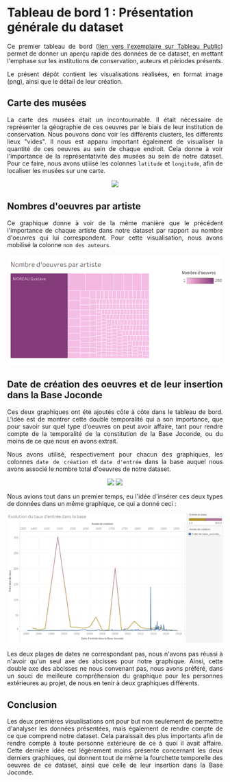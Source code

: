 # Tableau de bord 1 : Présentation générale du dataset

<div align="justify">

Ce premier tableau de bord ([lien vers l'exemplaire sur Tableau Public](https://public.tableau.com/profile/jahan3241#!/vizhome/EtudesurdesdonnesrcupresdelaBaseJoconde/PrsentationgnraledesdonnesrcupressurlaBaseJoconde)) permet de donner un aperçu rapide des données de ce dataset, en mettant l'emphase sur les institutions de conservation, auteurs et périodes présents.

Le présent dépôt contient les visualisations réalisées, en format image (png), ainsi que le détail de leur création.
## Carte des musées
La carte des musées était un incontournable. Il était nécessaire de représenter la géographie de ces oeuvres par le biais de leur institution de conservation. Nous pouvons donc voir les différents clusters, les différents lieux "vides". Il nous est apparu important également de visualiser la quantité de ces oeuvres au sein de chaque endroit. Cela donne à voir l'importance de la représentativité des musées au sein de notre dataset. Pour ce faire, nous avons utiiisé les colonnes `latitude` et `longitude`, afin de localiser les musées sur une carte.

<p align="center">
<img src="Carte_Musées.png" width="500"/>
</p>

## Nombres d'oeuvres par artiste
Ce graphique donne à voir de la même manière que le précédent l'importance de chaque artiste dans notre dataset par rapport au nombre d'oeuvres qui lui correspondent.
Pour cette visualisation, nous avons mobilisé la colonne `nom des auteurs`.
<p align="center">
<img src="Oeuvres_Artistes.png" width="500"/>
</p>

## Date de création des oeuvres et de leur insertion dans la Base Joconde

Ces deux graphiques ont été ajoutés côte à côte dans le tableau de bord. L'idée est de montrer cette double temporalité qui a son importance, que pour savoir sur quel type d'oeuvres on peut avoir affaire, tant pour rendre compte de la temporalité de la constitution de la Base Joconde, ou du moins de ce que nous en avons extrait.

Nous avons utilisé, respectivement pour chacun des graphiques, les colonnes ``date de création`` et ``date d'entrée`` dans la base auquel nous avons associé le nombre total d'oeuvres de notre dataset.
<p align="center">
<img src="Année_creation_temps.png" width="400"/>
<img src="Entrée_base_temps.png" width="400"/>
</p>

Nous avions tout dans un premier temps, eu l'idée d'insérer ces deux types de données dans un même graphique, ce qui a donné ceci :
<p align="center">
<img src="/images/double_graphique_creation_insertion.png" width="700"/>
</p>
Les deux plages de dates ne correspondant pas, nous n'avons pas réussi à n'avoir qu'un seul axe des abcisses pour notre graphique. Ainsi, cette double axe des abcisses ne nous convenant pas, nous avons préféré, dans un souci de meilleure compréhension du graphique pour les personnes extérieures au projet, de nous en tenir à deux graphiques différents.

## Conclusion

Les deux premières visualisations ont pour but non seulement de permettre d'analyser les données présentées, mais également de rendre compte de ce que comprend notre dataset. Cela paraissait des plus importants afin de rendre compte à toute personne extérieure de ce à quoi il avait affaire. Cette dernière idée est légèrement moins présente concernant les deux derniers graphiques, qui donnent tout de même la fourchette temporelle des oeuvres de ce dataset, ainsi que celle de leur insertion dans la Base Joconde.

</div>
